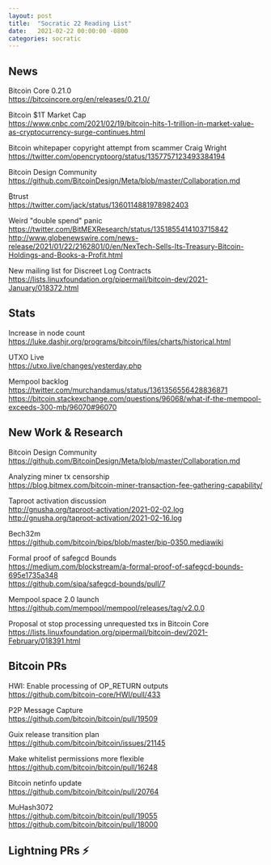 ```yaml
---
layout: post
title:  "Socratic 22 Reading List"
date:   2021-02-22 00:00:00 -0800
categories: socratic
---
```


## News

Bitcoin Core 0.21.0  
<https://bitcoincore.org/en/releases/0.21.0/>

Bitcoin $1T Market Cap  
<https://www.cnbc.com/2021/02/19/bitcoin-hits-1-trillion-in-market-value-as-cryptocurrency-surge-continues.html>

Bitcoin whitepaper copyright attempt from scammer Craig Wright    
<https://twitter.com/opencryptoorg/status/1357757123493384194>

Bitcoin Design Community  
<https://github.com/BitcoinDesign/Meta/blob/master/Collaboration.md>

₿trust  
<https://twitter.com/jack/status/1360114881978982403>

Weird "double spend" panic  
<https://twitter.com/BitMEXResearch/status/1351855414103715842>  
<http://www.globenewswire.com/news-release/2021/01/22/2162801/0/en/NexTech-Sells-Its-Treasury-Bitcoin-Holdings-and-Books-a-Profit.html>

New mailing list for Discreet Log Contracts  
<https://lists.linuxfoundation.org/pipermail/bitcoin-dev/2021-January/018372.html>


## Stats

Increase in node count  
<https://luke.dashjr.org/programs/bitcoin/files/charts/historical.html>

UTXO Live  
<https://utxo.live/changes/yesterday.php>

Mempool backlog  
<https://twitter.com/murchandamus/status/1361356556428836871>  
<https://bitcoin.stackexchange.com/questions/96068/what-if-the-mempool-exceeds-300-mb/96070#96070>

## New Work & Research


Bitcoin Design Community  
<https://github.com/BitcoinDesign/Meta/blob/master/Collaboration.md>

Analyzing miner tx censorship  
<https://blog.bitmex.com/bitcoin-miner-transaction-fee-gathering-capability/>

Taproot activation discussion  
<http://gnusha.org/taproot-activation/2021-02-02.log>
<http://gnusha.org/taproot-activation/2021-02-16.log>

Bech32m  
<https://github.com/bitcoin/bips/blob/master/bip-0350.mediawiki>

Formal proof of safegcd Bounds  
<https://medium.com/blockstream/a-formal-proof-of-safegcd-bounds-695e1735a348>  
<https://github.com/sipa/safegcd-bounds/pull/7>

Mempool.space 2.0 launch  
<https://github.com/mempool/mempool/releases/tag/v2.0.0>

Proposal ot stop processing unrequested txs in Bitcoin Core  
<https://lists.linuxfoundation.org/pipermail/bitcoin-dev/2021-February/018391.html>



## Bitcoin PRs

HWI: Enable processing of OP_RETURN outputs  
<https://github.com/bitcoin-core/HWI/pull/433>

P2P Message Capture  
<https://github.com/bitcoin/bitcoin/pull/19509>

Guix release transition plan  
<https://github.com/bitcoin/bitcoin/issues/21145>

Make whitelist permissions more flexible  
<https://github.com/bitcoin/bitcoin/pull/16248>

Bitcoin netinfo update  
<https://github.com/bitcoin/bitcoin/pull/20764>

MuHash3072  
<https://github.com/bitcoin/bitcoin/pull/19055>  
<https://github.com/bitcoin/bitcoin/pull/18000>


## Lightning PRs ⚡
